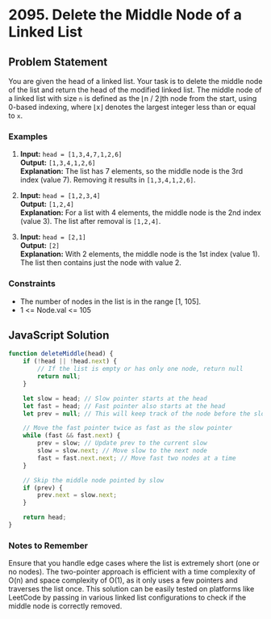 # 2095. Delete the Middle Node of a Linked List

## Problem Statement
You are given the head of a linked list. Your task is to delete the middle node of the list and return the head of the modified linked list. The middle node of a linked list with size `n` is defined as the ⌊n / 2⌋th node from the start, using 0-based indexing, where ⌊x⌋ denotes the largest integer less than or equal to `x`.

### Examples

1. **Input:** `head = [1,3,4,7,1,2,6]`  
   **Output:** `[1,3,4,1,2,6]`  
   **Explanation:** The list has 7 elements, so the middle node is the 3rd index (value 7). Removing it results in `[1,3,4,1,2,6]`.

2. **Input:** `head = [1,2,3,4]`  
   **Output:** `[1,2,4]`  
   **Explanation:** For a list with 4 elements, the middle node is the 2nd index (value 3). The list after removal is `[1,2,4]`.

3. **Input:** `head = [2,1]`  
   **Output:** `[2]`  
   **Explanation:** With 2 elements, the middle node is the 1st index (value 1). The list then contains just the node with value 2.

### Constraints
- The number of nodes in the list is in the range [1, 105].
- 1 <= Node.val <= 105

## JavaScript Solution

```javascript
function deleteMiddle(head) {
    if (!head || !head.next) {
        // If the list is empty or has only one node, return null
        return null;
    }

    let slow = head; // Slow pointer starts at the head
    let fast = head; // Fast pointer also starts at the head
    let prev = null; // This will keep track of the node before the slow pointer

    // Move the fast pointer twice as fast as the slow pointer
    while (fast && fast.next) {
        prev = slow; // Update prev to the current slow
        slow = slow.next; // Move slow to the next node
        fast = fast.next.next; // Move fast two nodes at a time
    }

    // Skip the middle node pointed by slow
    if (prev) {
        prev.next = slow.next;
    }

    return head;
}
```
### Notes to Remember
Ensure that you handle edge cases where the list is extremely short (one or no nodes).
The two-pointer approach is efficient with a time complexity of O(n) and space complexity of O(1), as it only uses a few pointers and traverses the list once.
This solution can be easily tested on platforms like LeetCode by passing in various linked list configurations to check if the middle node is correctly removed.